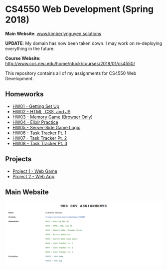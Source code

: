 # CS4550 Web Development (Spring 2018)
**Main Website**: www.kimberlynguyen.solutions 

**UPDATE**: My domain has now been taken down. I may work on re-deploying everything in the future.

**Course Website**: http://www.ccs.neu.edu/home/ntuck/courses/2018/01/cs4550/ 
 

This repository contains all of my assignments for CS4550 Web Development.

## Homeworks
- [HW01 - Getting Set Up](http://hw01.kimberlynguyen.solutions/)  
- [HW02 - HTML, CSS, and JS](http://hw02.kimberlynguyen.solutions/)
- [HW03 - Memory Game (Browser Only)](https://github.com/kimberlypn/CS4550/tree/v1.0/memory)
- [HW04 - Elixir Practice](https://github.com/kimberlypn/CS4550/tree/master/calc)
- [HW05 - Server-Side Game Logic](http://memory.kimberlynguyen.solutions)
- [HW06 - Task Tracker Pt. 1](http://tasks1.kimberlynguyen.solutions)
- [HW07 - Task Tracker Pt. 2](http://tasks2.kimberlynguyen.solutions)
- [HW08 - Task Tracker Pt. 3](http://tasks3.kimberlynguyen.solutions)

## Projects
- [Project 1 - Web Game](http://shambomon.kimberlynguyen.solutions/)  
- [Project 2 - Web App](http://travelpal.kimberlynguyen.solutions/)  

## Main Website
![main website](hw01/www/main/screenshots/main-website.png)
